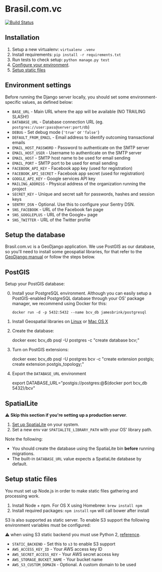 Brasil.com.vc
=============

[![Build Status](https://travis-ci.org/brasilcomvc/brasilcomvc.svg)](https://travis-ci.org/brasilcomvc/brasilcomvc)


Installation
------------

1. Setup a new virtualenv: `virtualenv .venv`
2. Install requirements: `pip install -r requirements.txt`
3. Run tests to check setup: `python manage.py test`
4. [Configure your environment](#environment-settings).
5. [Setup static files](#setup-static-files)


Environment settings
--------------------

Before running the Django server locally, you should set some environment-
specific values, as defined below:

- `BASE_URL` - Main URL where the app will be available (NO TRAILING SLASH!)
- `DATABASE_URL` - Database connection URL (eg. `postgres://user:pass@server:port/db`)
- `DEBUG` - Set debug mode (`'true'` or `'false'`)
- `DEFAULT_FROM_EMAIL` - Email address to identify outcoming transactional emails
- `EMAIL_HOST_PASSWORD` - Password to authenticate on the SMTP server
- `EMAIL_HOST_USER` - Username to authenticate on the SMTP server
- `EMAIL_HOST` - SMTP host name to be used for email sending
- `EMAIL_PORT` - SMTP port to be used for email sending
- `FACEBOOK_API_KEY` - Facebook app key (used for registration)
- `FACEBOOK_API_SECRET` - Facebook app secret (used for registration)
- `GOOGLE_API_KEY` - Google services API key
- `MAILING_ADDRESS` - Physical address of the organization running the project
- `SECRET_KEY` - Unique and secret salt for passwords, hashes and session keys
- `SENTRY_DSN` - Optional. Use this to configure your Sentry DSN.
- `SNS_FACEBOOK` - URL of the Facebook fan page
- `SNS_GOOGLEPLUS` - URL of the Google+ page
- `SNS_TWITTER` - URL of the Twitter profile


Setup the database
------------------

Brasil.com.vc is a GeoDjango application. We use PostGIS as our database, so
you'll need to install some geospatial libraries, for that refer to the
[GeoDjango manual](https://docs.djangoproject.com/en/1.7/ref/contrib/gis/install/geolibs/) or follow the steps below.


## PostGIS

Setup your PostGIS database:

0. Install your PostgreSQL environment. Although you can easily setup a
   PostGIS-enabled PostgreSQL database through your OS' package manager, we
   recommend using Docker for this:

    `docker run -d -p 5432:5432 --name bcv_db jamesbrink/postgresql`

0. Install Geospatial libraries on [Linux](https://docs.djangoproject.com/en/1.7/ref/contrib/gis/install/geolibs/#installing-geospatial-libraries) or [Mac OS X](https://docs.djangoproject.com/en/1.7/ref/contrib/gis/install/#homebrew)
0. Create the database:

    docker exec bcv_db psql -U postgres -c "create database bcv;"

0. Turn on PostGIS extensions:

    docker exec bcv_db psql -U postgres bcv -c "create extension postgis; create extension postgis_topology;"

0. Export the `DATABASE_URL` environment

    export DATABASE_URL="postgis://postgres:@$(docker port bcv_db 5432)/bcv"


## SpatialLite


:warning: **Skip this section if you're setting up a production server**.


1. [Set up SpatiaLite](https://docs.djangoproject.com/en/1.7/ref/contrib/gis/install/spatialite/) on your system.
2. Set a new env var `SPATIALITE_LIBRARY_PATH` with your OS' library path.

Note the following:

- You should create the database using the SpatiaLite bin **before** running migrations.
- The built-in `DATABASE_URL` value expects a SpatiaLite database by default.


Setup static files
------------------

You must set up Node.js in order to make static files gathering and processing
work.

1. Install Node + npm. For OS X using Homebrew: `brew install npm`
2. Install required packages: `npm install`
   `npm` will call bower after install

S3 is also supported as static server. To enable S3 support the following environment variables must be configured:

:warning: when using S3 static backend you must use Python 2, [reference](http://code.larlet.fr/django-storages/issue/155/python-3-support).

- `STATIC_BACKEND` - Set this to `s3` to enable S3 support
- `AWS_ACCESS_KEY_ID` - Your AWS access key ID
- `AWS_SECRET_ACCESS_KEY` - Your AWS secret access key
- `AWS_STORAGE_BUCKET_NAME` - Your bucket name
- `AWS_S3_CUSTOM_DOMAIN` - Optional. A custom domain to be used
